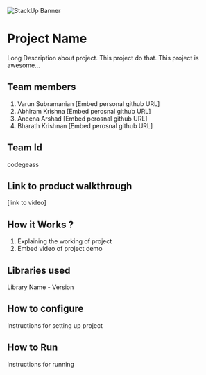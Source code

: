 ![StackUp Banner]([https://tinkerhub.frappe.cloud/files/stackup%20banner.jpeg])
# Project Name
Long Description about project. This project do that. This project is awesome...
## Team members
1. Varun Subramanian [Embed personal github URL]
2. Abhiram Krishna [Embed perosnal github URL]
3. Aneena Arshad [Embed perosnal github URL]
4. Bharath Krishnan [Embed perosnal github URL]
## Team Id
codegeass
## Link to product walkthrough
[link to video]
## How it Works ?
1. Explaining the working of project
2. Embed video of project demo
## Libraries used
Library Name - Version
## How to configure
Instructions for setting up project
## How to Run
Instructions for running
